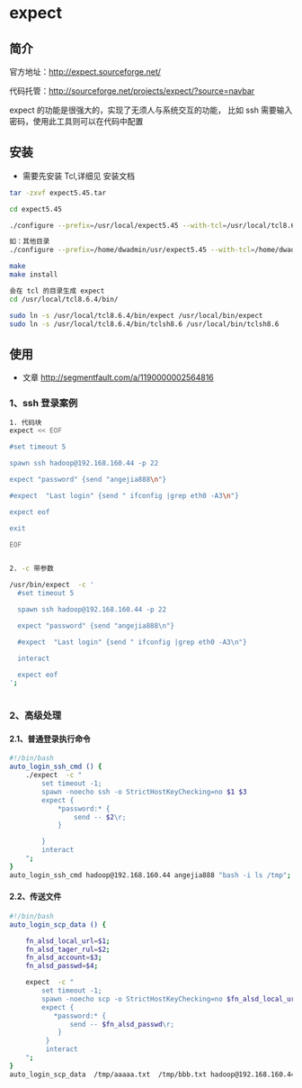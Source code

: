 # expect

## 简介

官方地址：http://expect.sourceforge.net/

代码托管：http://sourceforge.net/projects/expect/?source=navbar

expect 的功能是很强大的，实现了无须人与系统交互的功能，
比如 ssh 需要输入密码，使用此工具则可以在代码中配置


## 安装

* 需要先安装 Tcl,详细见 安装文档

``` sh
tar -zxvf expect5.45.tar

cd expect5.45

./configure --prefix=/usr/local/expect5.45 --with-tcl=/usr/local/tcl8.6.4/lib --with-tclinclude=/usr/local/tcl8.6.4/include

如：其他目录
./configure --prefix=/home/dwadmin/usr/expect5.45 --with-tcl=/home/dwadmin/usr/tcl8.6.4/lib --with-tclinclude=/home/dwadmin/usr/tcl8.6.4/include

make
make install

会在 tcl 的目录生成 expect
cd /usr/local/tcl8.6.4/bin/

sudo ln -s /usr/local/tcl8.6.4/bin/expect /usr/local/bin/expect
sudo ln -s /usr/local/tcl8.6.4/bin/tclsh8.6 /usr/local/bin/tclsh8.6
```


## 使用

- 文章 http://segmentfault.com/a/1190000002564816

### 1、ssh 登录案例

``` sh
1. 代码块
expect << EOF

#set timeout 5

spawn ssh hadoop@192.168.160.44 -p 22

expect "password" {send "angejia888\n"}

#expect  "Last login" {send " ifconfig |grep eth0 -A3\n"}

expect eof

exit

EOF


2. -c 带参数

/usr/bin/expect  -c '
  #set timeout 5

  spawn ssh hadoop@192.168.160.44 -p 22

  expect "password" {send "angejia888\n"}

  #expect  "Last login" {send " ifconfig |grep eth0 -A3\n"}

  interact

  expect eof
';



```

### 2、高级处理

#### 2.1、普通登录执行命令

``` sh
#!/bin/bash
auto_login_ssh_cmd () {
    ./expect  -c "
        set timeout -1;
        spawn -noecho ssh -o StrictHostKeyChecking=no $1 $3
        expect {
            *password:* {
                send -- $2\r;
            }

        }
        interact
    ";
}
auto_login_ssh_cmd hadoop@192.168.160.44 angejia888 "bash -i ls /tmp";
```

#### 2.2、传送文件

``` sh
#!/bin/bash
auto_login_scp_data () {

    fn_alsd_local_url=$1;
    fn_alsd_tager_rul=$2;
    fn_alsd_account=$3;
    fn_alsd_passwd=$4;

    expect  -c "
        set timeout -1;
        spawn -noecho scp -o StrictHostKeyChecking=no $fn_alsd_local_url $fn_alsd_account:$fn_alsd_tager_rul
        expect {
           *password:* {
               send -- $fn_alsd_passwd\r;
            }
         }
         interact
    ";
}
auto_login_scp_data  /tmp/aaaaa.txt  /tmp/bbb.txt hadoop@192.168.160.44 angejia888 ;
```
